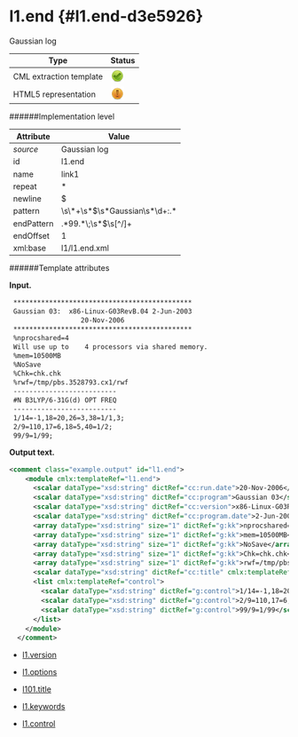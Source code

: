 # l1.end {#l1.end-d3e5926}

Gaussian log


| Type                                                                                                                                                | Status                                                                                                                                              |
|----|----|
| CML extraction template                                                                                                                             | ![](/imgs/Total.png)                                                                                                                                |
| HTML5 representation                                                                                                                                | ![](/imgs/Partial.png)                                                                                                                              |

######Implementation level

| Attribute                                                                                                                                           | Value                                                                                                                                               |
|----|----|
| *source*                                                                                                                                            | Gaussian log                                                                                                                                        |
| id                                                                                                                                                  | l1.end                                                                                                                                              |
| name                                                                                                                                                | link1                                                                                                                                               |
| repeat                                                                                                                                              | \*                                                                                                                                                  |
| newline                                                                                                                                             | \$                                                                                                                                                  |
| pattern                                                                                                                                             | \\s\\\*+\\s\*\$\\s\*Gaussian\\s\*\\d+:.\*                                                                                                           |
| endPattern                                                                                                                                          | .\*99.\*\\;\\s\*\$\\s\[\^/\]+                                                                                                                       |
| endOffset                                                                                                                                           | 1                                                                                                                                                   |
| xml:base                                                                                                                                            | l1/l1.end.xml                                                                                                                                       |

######Template attributes

**Input.**

     *********************************************
     Gaussian 03:  x86-Linux-G03RevB.04 2-Jun-2003
                      20-Nov-2006 
     *********************************************
     %nprocshared=4
     Will use up to    4 processors via shared memory.
     %mem=10500MB
     %NoSave
     %Chk=chk.chk
     %rwf=/tmp/pbs.3528793.cx1/rwf
     --------------------------
     #N B3LYP/6-31G(d) OPT FREQ
     --------------------------
     1/14=-1,18=20,26=3,38=1/1,3;
     2/9=110,17=6,18=5,40=1/2;
     99/9=1/99;
      

**Output text.**

```xml
<comment class="example.output" id="l1.end">
    <module cmlx:templateRef="l1.end">
      <scalar dataType="xsd:string" dictRef="cc:run.date">20-Nov-2006</scalar>
      <scalar dataType="xsd:string" dictRef="cc:program">Gaussian 03</scalar>
      <scalar dataType="xsd:string" dictRef="cc:version">x86-Linux-G03RevB.04</scalar>
      <scalar dataType="xsd:string" dictRef="cc:program.date">2-Jun-2003</scalar>
      <array dataType="xsd:string" size="1" dictRef="g:kk">nprocshared=4</array>
      <array dataType="xsd:string" size="1" dictRef="g:kk">mem=10500MB</array>
      <array dataType="xsd:string" size="1" dictRef="g:kk">NoSave</array>
      <array dataType="xsd:string" size="1" dictRef="g:kk">Chk=chk.chk</array>
      <array dataType="xsd:string" size="1" dictRef="g:kk">rwf=/tmp/pbs.3528793.cx1/rwf</array>
      <scalar dataType="xsd:string" dictRef="cc:title" cmlx:templateRef="title">#N B3LYP/6-31G(d) OPT FREQ</scalar>
      <list cmlx:templateRef="control">
        <scalar dataType="xsd:string" dictRef="g:control">1/14=-1,18=20,26=3,38=1/1,3</scalar>
        <scalar dataType="xsd:string" dictRef="g:control">2/9=110,17=6,18=5,40=1/2</scalar>
        <scalar dataType="xsd:string" dictRef="g:control">99/9=1/99</scalar>
      </list>
    </module>
  </comment>
```

-   [l1.version](/out/md/cml/gaussian_log/l1.version-d3e5933.md)

<!-- -->

-   [l1.options](/out/md/cml/gaussian_log/l1.options-d3e5979.md)

<!-- -->

-   [l101.title](/out/md/cml/gaussian_log/l101.title-d3e6021.md)

<!-- -->

-   [l1.keywords](/out/md/cml/gaussian_log/l1.keywords-d3e6052.md)

<!-- -->

-   [l1.control](/out/md/cml/gaussian_log/l1.control-d3e6099.md)
